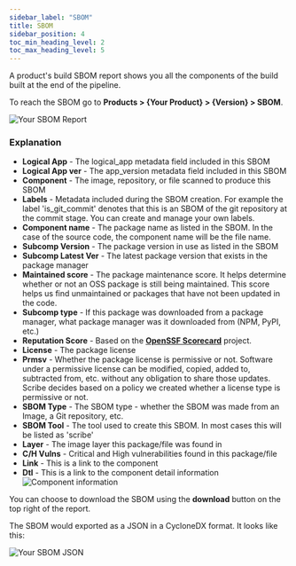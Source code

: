 ```yaml
---
sidebar_label: "SBOM"
title: SBOM
sidebar_position: 4
toc_min_heading_level: 2
toc_max_heading_level: 5
---
```



A product's build SBOM report shows you all the components of the build built at the end of the pipeline. 

To reach the SBOM go to **Products > {Your Product} > {Version} > SBOM**.

<img src='../../img/start/sbom-report.jpg' alt='Your SBOM Report'/>

### Explanation

* **Logical App** - The logical_app metadata field included in this SBOM 
* **Logical App ver** - The app_version metadata field included in this SBOM
* **Component** - The image, repository, or file scanned to produce this SBOM
* **Labels** - Metadata included during the SBOM creation. For example the label 'is_git_commit' denotes that this is an SBOM of the git repository at the commit stage. You can create and manage your own labels.
* **Component name** - The package name as listed in the SBOM. In the case of the source code, the component name will be the file name.
* **Subcomp Version** - The package version in use as listed in the SBOM
* **Subcomp Latest Ver** - The latest package version that exists in the package manager
* **Maintained score** - The package maintenance score. It helps determine whether or not an OSS package is still being maintained. This score helps us find unmaintained or packages that have not been updated in the code.
* **Subcomp type** - If this package was downloaded from a package manager, what package manager was it downloaded from (NPM, PyPI, etc.)
* **Reputation Score** - Based on the **[OpenSSF Scorecard](https://github.com/ossf/scorecard)** project.
* **License** - The package license
* **Prmsv** - Whether the package license is permissive or not. Software under a permissive license can be modified, copied, added to, subtracted from, etc. without any obligation to share those updates. Scribe decides based on a policy we created whether a license type is permissive or not.
* **SBOM Type** - The SBOM type - whether the SBOM was made from an Image, a Git repository, etc.
* **SBOM Tool** - The tool used to create this SBOM. In most cases this will be listed as 'scribe'
* **Layer** - The image layer this package/file was found in
* **C/H Vulns** - Critical and High vulnerabilities found in this package/file
* **Link** - This is a link to the component 
* **Dtl** - This is a link to the component detail information
    <img src='../../img/start/component.jpg' alt='Component information'/>

You can choose to download the SBOM using the **download** button on the top right of the report.

The SBOM would exported as a JSON in a CycloneDX format. It looks like this:

<img src='../../img/start/sbom-json-start.jpg' alt='Your SBOM JSON'/>





